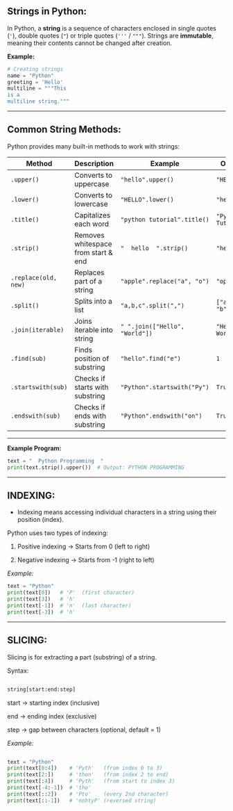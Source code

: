 ## Strings in Python:

In Python, a **string** is a sequence of characters enclosed in single quotes (`'`), double quotes (`"`) or triple quotes (`'''` / `"""`).
Strings are **immutable**, meaning their contents cannot be changed after creation.

**Example:**

```python
# Creating strings
name = "Python"
greeting = 'Hello'
multiline = """This
is a
multiline string."""
```

---

## Common String Methods:

Python provides many built-in methods to work with strings:

| Method               | Description                         | Example                        | Output              |
| -------------------- | ----------------------------------- | ------------------------------ | ------------------- |
| `.upper()`           | Converts to uppercase               | `"hello".upper()`              | `"HELLO"`           |
| `.lower()`           | Converts to lowercase               | `"HELLO".lower()`              | `"hello"`           |
| `.title()`           | Capitalizes each word               | `"python tutorial".title()`    | `"Python Tutorial"` |
| `.strip()`           | Removes whitespace from start & end | `"  hello  ".strip()`          | `"hello"`           |
| `.replace(old, new)` | Replaces part of a string           | `"apple".replace("a", "o")`    | `"opple"`           |
| `.split()`           | Splits into a list                  | `"a,b,c".split(",")`           | `["a", "b", "c"]`   |
| `.join(iterable)`    | Joins iterable into string          | `" ".join(["Hello", "World"])` | `"Hello World"`     |
| `.find(sub)`         | Finds position of substring         | `"hello".find("e")`            | `1`                 |
| `.startswith(sub)`   | Checks if starts with substring     | `"Python".startswith("Py")`    | `True`              |
| `.endswith(sub)`     | Checks if ends with substring       | `"Python".endswith("on")`      | `True`              |

---

**Example Program:**

```python
text = "  Python Programming  "
print(text.strip().upper())  # Output: PYTHON PROGRAMMING
```
---

## INDEXING:

- Indexing means accessing individual characters in a string using their position (index).

Python uses two types of indexing:

1. Positive indexing → Starts from 0 (left to right)

2. Negative indexing → Starts from -1 (right to left)

*Example:*

```python
text = "Python"
print(text[0])   # 'P'  (first character)
print(text[3])   # 'h'
print(text[-1])  # 'n'  (last character)
print(text[-3])  # 'h'
```
---

## SLICING:

Slicing is for extracting a part (substring) of a string.

Syntax:

```python

string[start:end:step]
```

start → starting index (inclusive)

end → ending index (exclusive)

step → gap between characters (optional, default = 1)

*Example:*
```python

text = "Python"
print(text[0:4])    # 'Pyth'   (from index 0 to 3)
print(text[2:])     # 'thon'   (from index 2 to end)
print(text[:4])     # 'Pyth'   (from start to index 3)
print(text[-4:-1])  # 'tho'
print(text[::2])    # 'Pto'    (every 2nd character)
print(text[::-1])   # 'nohtyP' (reversed string)
```
